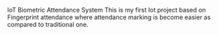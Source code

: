 IoT Biometric Attendance System 
This is my first Iot project based on Fingerprint attendance where attendance marking is become easier as compared to traditional one.

